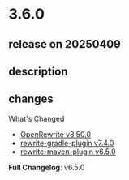 # 3.6.0

## release on 20250409
## description
## changes
What's Changed

* <a href="https://github.com/openrewrite/rewrite/releases/tag/v8.50.0">OpenRewrite v8.50.0</a>
* <a href="https://github.com/openrewrite/rewrite-gradle-plugin/releases/tag/v7.4.0">rewrite-gradle-plugin v7.4.0</a>
* <a href="https://github.com/openrewrite/rewrite-maven-plugin/releases/tag/v6.5.0">rewrite-maven-plugin v6.5.0</a>

<strong>Full Changelog</strong>: v6.5.0

